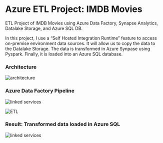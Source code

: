 # Azure ETL Project: IMDB Movies

ETL Project of IMDB Movies using Azure Data Factory, Synapse Analytics, Datalake Storage, and Azure SQL DB.

In this project, I use a “Self Hosted Integration Runtime” feature to access on-premise environment data sources.
It will allow us to copy the data to the Datalake Storage.
The data is transformed in Azure Synpase using Pyspark. Finally, it is loaded into an Azure SQL database.


### Architecture 

![architecture](https://drive.google.com/uc?id=1rG4AkjeGjXMjNHFDmMyMFyletJ33ZoiN)

### Azure Data Factory Pipeline

![linked services](https://drive.google.com/uc?id=1zJKSMLm9XxvFmH7TbXNzgRmggPYTG9Br)

![ETL](https://drive.google.com/uc?id=1vBauQqB060s_4CrU14kpCDzidDWWXcic)

### Result: Transformed data loaded in Azure SQL

![linked services](https://drive.google.com/uc?id=1RCXWlDVLwLMgWVdBcovCUUzBtNfhaLZl)
